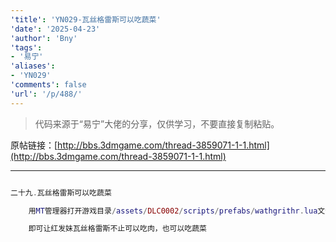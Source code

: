 ```yaml
---
'title': 'YN029-瓦丝格雷斯可以吃蔬菜'
'date': '2025-04-23'
'author': 'Bny'
'tags':
- '易宁'
'aliases':
- 'YN029'
'comments': false
'url': '/p/488/'
---
```


> 代码来源于“易宁”大佬的分享，仅供学习，不要直接复制粘贴。

原帖链接：[http://bbs.3dmgame.com/thread-3859071-1-1.html](http://bbs.3dmgame.com/thread-3859071-1-1.html)

---

```lua  

二十九.瓦丝格雷斯可以吃蔬菜

	用MT管理器打开游戏目录/assets/DLC0002/scripts/prefabs/wathgrithr.lua文件，将inst.components.eater:SetCarnivore(true)替换为--inst.components.eater:SetCarnivore(true)

	即可让红发妹瓦丝格雷斯不止可以吃肉，也可以吃蔬菜

```  

